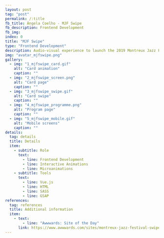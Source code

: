 ```yaml
---
layout: post
tag: "post"
permalink: /:title
fb_title: Ângela Coelho - MJF Swipe
fb_description: Frontend Development
fb_img:
index: 0
title: "MJF Swipe"
type: "Frontend Development"
description: ​Audio-visual experience to launch the 2019 Montreux Jazz Festival line-up. The project consists of a stack of cards, where each card presents an affirmation that the user has to agree or disagree with, which at the end generates a custom program according to the user's previous choices. My role was essentially to develop the cards page and the different interactions with the stack of cards, like the transition between cards, and the interactions controlled by the mouse, touch, and keyboard. Project developed while working with <a class='f_textBig-link' target='_blank' href='https://superhuit.ch/en/'>Superhuit​</a>.
img: "avatar_mjfswipe.png"
gallery:
  - img: "1_mjfswipe_card.gif"
    alt: "Card animation"
    caption: ""
  - img: "2_mjfswipe_screen.png"
    alt: "Card page"
    caption: ""
  - img: "3_mjfswipe_swipe.gif"
    alt: "Card swipe"
    caption: ""
  - img: "4_mjfswipe_programme.png"
    alt: "Program page"
    caption: ""
  - img: "5_mjfswipe_mobile.gif"
    alt: "Mobile screens"
    caption: ""
details:
  tag: details
  title: Details
  item:
    - subtitle: Role
      text:
        - line: Frontend Development
        - line: Interactive Animations
        - line: Microanimations
    - subtitle: Tools
      text:
        - line: Vue.js
        - line: HTML
        - line: SASS
        - line: GSAP
references:
  tag: references
  title: Additional information
  item:
    - text:
        - line: "Awwwards: Site of the Day"
      link: https://www.awwwards.com/sites/montreux-jazz-festival-swipe
---
```


